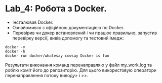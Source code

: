 # Lab_4: Робота з Docker.

+ Інсталював Docker.
+ Ознайомився з офіційною документацією по Docker.
+ Перевірив чи докер встановлений і  чи працює правильно, запустив перевірку версії, вивів допомогу та тестовий імедж:
```
docker -v
docker -h
docker run docker/whalesay cowsay Docker is fun

```
Результати виконання команд перенаправляю у файл my_work.log та роблю коміт його до репозиторію. Для цього використовую оператори перенаправлення потоку виводу> i >>.
